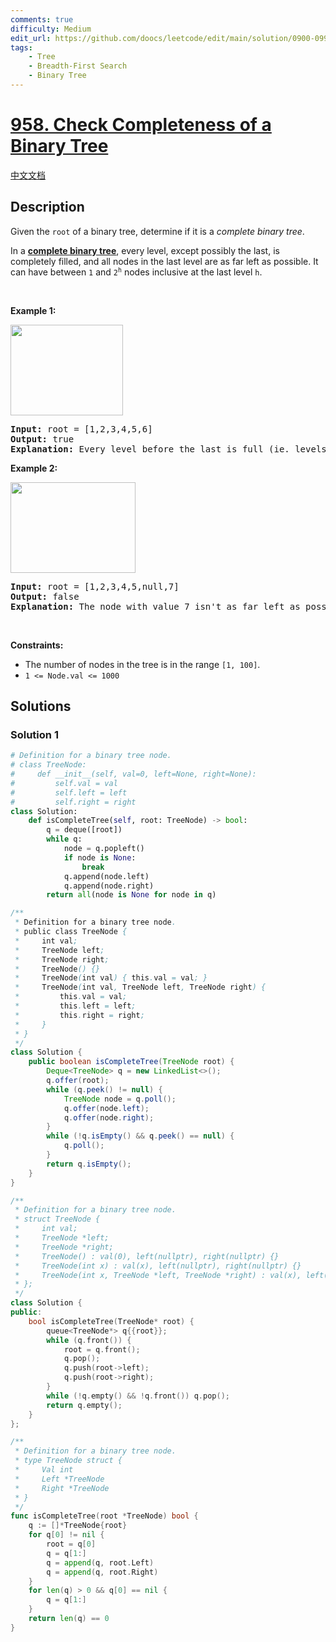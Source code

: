 ```yaml
---
comments: true
difficulty: Medium
edit_url: https://github.com/doocs/leetcode/edit/main/solution/0900-0999/0958.Check%20Completeness%20of%20a%20Binary%20Tree/README_EN.md
tags:
    - Tree
    - Breadth-First Search
    - Binary Tree
---
```


<!-- problem:start -->

# [958. Check Completeness of a Binary Tree](https://leetcode.com/problems/check-completeness-of-a-binary-tree)

[中文文档](/solution/0900-0999/0958.Check%20Completeness%20of%20a%20Binary%20Tree/README.md)

## Description

<p>Given the <code>root</code> of a binary tree, determine if it is a <em>complete binary tree</em>.</p>

<p>In a <strong><a href="http://en.wikipedia.org/wiki/Binary_tree#Types_of_binary_trees" target="_blank">complete binary tree</a></strong>, every level, except possibly the last, is completely filled, and all nodes in the last level are as far left as possible. It can have between <code>1</code> and <code>2<sup>h</sup></code> nodes inclusive at the last level <code>h</code>.</p>

<p>&nbsp;</p>
<p><strong class="example">Example 1:</strong></p>
<img alt="" src="https://fastly.jsdelivr.net/gh/doocs/leetcode@main/solution/0900-0999/0958.Check%20Completeness%20of%20a%20Binary%20Tree/images/complete-binary-tree-1.png" style="width: 180px; height: 145px;" />
<pre>
<strong>Input:</strong> root = [1,2,3,4,5,6]
<strong>Output:</strong> true
<strong>Explanation:</strong> Every level before the last is full (ie. levels with node-values {1} and {2, 3}), and all nodes in the last level ({4, 5, 6}) are as far left as possible.
</pre>

<p><strong class="example">Example 2:</strong></p>
<img alt="" src="https://fastly.jsdelivr.net/gh/doocs/leetcode@main/solution/0900-0999/0958.Check%20Completeness%20of%20a%20Binary%20Tree/images/complete-binary-tree-2.png" style="width: 200px; height: 145px;" />
<pre>
<strong>Input:</strong> root = [1,2,3,4,5,null,7]
<strong>Output:</strong> false
<strong>Explanation:</strong> The node with value 7 isn&#39;t as far left as possible.
</pre>

<p>&nbsp;</p>
<p><strong>Constraints:</strong></p>

<ul>
	<li>The number of nodes in the tree is in the range <code>[1, 100]</code>.</li>
	<li><code>1 &lt;= Node.val &lt;= 1000</code></li>
</ul>

## Solutions

<!-- solution:start -->

### Solution 1

<!-- tabs:start -->

```python
# Definition for a binary tree node.
# class TreeNode:
#     def __init__(self, val=0, left=None, right=None):
#         self.val = val
#         self.left = left
#         self.right = right
class Solution:
    def isCompleteTree(self, root: TreeNode) -> bool:
        q = deque([root])
        while q:
            node = q.popleft()
            if node is None:
                break
            q.append(node.left)
            q.append(node.right)
        return all(node is None for node in q)
```

```java
/**
 * Definition for a binary tree node.
 * public class TreeNode {
 *     int val;
 *     TreeNode left;
 *     TreeNode right;
 *     TreeNode() {}
 *     TreeNode(int val) { this.val = val; }
 *     TreeNode(int val, TreeNode left, TreeNode right) {
 *         this.val = val;
 *         this.left = left;
 *         this.right = right;
 *     }
 * }
 */
class Solution {
    public boolean isCompleteTree(TreeNode root) {
        Deque<TreeNode> q = new LinkedList<>();
        q.offer(root);
        while (q.peek() != null) {
            TreeNode node = q.poll();
            q.offer(node.left);
            q.offer(node.right);
        }
        while (!q.isEmpty() && q.peek() == null) {
            q.poll();
        }
        return q.isEmpty();
    }
}
```

```cpp
/**
 * Definition for a binary tree node.
 * struct TreeNode {
 *     int val;
 *     TreeNode *left;
 *     TreeNode *right;
 *     TreeNode() : val(0), left(nullptr), right(nullptr) {}
 *     TreeNode(int x) : val(x), left(nullptr), right(nullptr) {}
 *     TreeNode(int x, TreeNode *left, TreeNode *right) : val(x), left(left), right(right) {}
 * };
 */
class Solution {
public:
    bool isCompleteTree(TreeNode* root) {
        queue<TreeNode*> q{{root}};
        while (q.front()) {
            root = q.front();
            q.pop();
            q.push(root->left);
            q.push(root->right);
        }
        while (!q.empty() && !q.front()) q.pop();
        return q.empty();
    }
};
```

```go
/**
 * Definition for a binary tree node.
 * type TreeNode struct {
 *     Val int
 *     Left *TreeNode
 *     Right *TreeNode
 * }
 */
func isCompleteTree(root *TreeNode) bool {
	q := []*TreeNode{root}
	for q[0] != nil {
		root = q[0]
		q = q[1:]
		q = append(q, root.Left)
		q = append(q, root.Right)
	}
	for len(q) > 0 && q[0] == nil {
		q = q[1:]
	}
	return len(q) == 0
}
```

<!-- tabs:end -->

<!-- solution:end -->

<!-- problem:end -->
